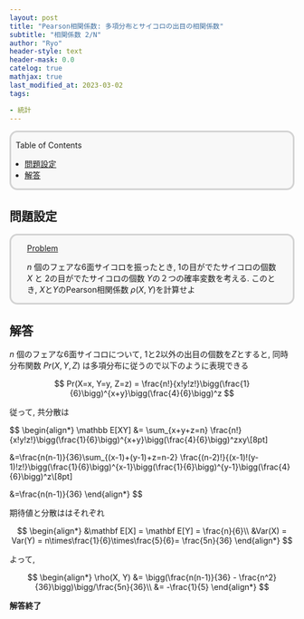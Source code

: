 ```yaml
---
layout: post
title: "Pearson相関係数: 多項分布とサイコロの出目の相関係数"
subtitle: "相関係数 2/N"
author: "Ryo"
header-style: text
header-mask: 0.0
catelog: true
mathjax: true
last_modified_at: 2023-03-02
tags:

- 統計
---
```


<div style='border-radius: 1em; border-style:solid; border-color:#D3D3D3; background-color:#F8F8F8'>
<p class="h4">&nbsp;&nbsp;Table of Contents</p>
<!-- START doctoc generated TOC please keep comment here to allow auto update -->
<!-- DON'T EDIT THIS SECTION, INSTEAD RE-RUN doctoc TO UPDATE -->

- [問題設定](#%E5%95%8F%E9%A1%8C%E8%A8%AD%E5%AE%9A)
- [解答](#%E8%A7%A3%E7%AD%94)

<!-- END doctoc generated TOC please keep comment here to allow auto update -->

</div>

## 問題設定

<div style='padding-left: 2em; padding-right: 2em; border-radius: 1em; border-style:solid; border-color:#D3D3D3; background-color:#F8F8F8'>
<p class="h4"><ins>Problem</ins></p>

$n$ 個のフェアな6面サイコロを振ったとき, 1の目がでたサイコロの個数 $X$ と 2の目がでたサイコロの個数 $Y$の２つの確率変数を考える.
このとき, $X$と$Y$のPearson相関係数 $\rho(X, Y)$を計算せよ

</div>

## 解答

$n$ 個のフェアな6面サイコロについて, 1と2以外の出目の個数を$Z$とすると, 同時分布関数 $Pr(X, Y, Z)$ 
は多項分布に従うので以下のように表現できる

$$
Pr(X=x, Y=y, Z=z) = \frac{n!}{x!y!z!}\bigg(\frac{1}{6}\bigg)^{x+y}\bigg(\frac{4}{6}\bigg)^z
$$

従って, 共分散は

$$
\begin{align*}
\mathbb E[XY] &= \sum_{x+y+z=n} \frac{n!}{x!y!z!}\bigg(\frac{1}{6}\bigg)^{x+y}\bigg(\frac{4}{6}\bigg)^zxy\\[8pt]

&=\frac{n(n-1)}{36}\sum_{(x-1)+(y-1)+z=n-2} \frac{(n-2)!}{(x-1)!(y-1)!z!}\bigg(\frac{1}{6}\bigg)^{x-1}\bigg(\frac{1}{6}\bigg)^{y-1}\bigg(\frac{4}{6}\bigg)^z\\[8pt]

&=\frac{n(n-1)}{36}
\end{align*}
$$

期待値と分散ははそれぞれ

$$
\begin{align*}
&\mathbf E[X] = \mathbf E[Y] = \frac{n}{6}\\
&Var(X) = Var(Y) = n\times\frac{1}{6}\times\frac{5}{6}= \frac{5n}{36}
\end{align*}
$$

よって,

$$
\begin{align*}
\rho(X, Y) &= \bigg(\frac{n(n-1)}{36} - \frac{n^2}{36}\bigg)\bigg/\frac{5n}{36}\\
&= -\frac{1}{5}
\end{align*}
$$


**解答終了**
